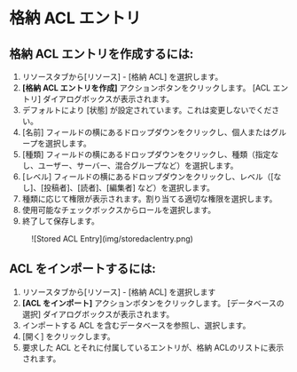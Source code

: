 # 格納 ACL エントリ

## 格納 ACL エントリを作成するには:  
1. リソースタブから[リソース] - [格納 ACL] を選択します。 
2. **[格納 ACL エントリを作成]** アクションボタンをクリックします。 [ACL エントリ] ダイアログボックスが表示されます。
3. デフォルトにより [状態] が設定されています。これは変更しないでください。
4. [名前] フィールドの横にあるドロップダウンをクリックし、個人またはグループを選択します。
5. [種類] フィールドの横にあるドロップダウンをクリックし、種類（指定なし、ユーザー、サーバー、混合グループなど）を選択します。
6. [レベル] フィールドの横にあるドロップダウンをクリックし、レベル（[なし]、[投稿者]、[読者]、[編集者] など）を選択します。 
7. 種類に応じて権限が表示されます。割り当てる適切な権限を選択します。
8. 使用可能なチェックボックスからロールを選択します。
9. 終了して保存します。 
<figure markdown="1">
  ![Stored ACL Entry](img/storedaclentry.png)
</figure>
  
## ACL をインポートするには:
1. リソースタブから[リソース] - [格納 ACL] を選択します
2. **[ACL をインポート]** アクションボタンをクリックします。  [データベースの選択] ダイアログボックスが表示されます。 
3. インポートする ACL を含むデータベースを参照し、選択します。
4. [開く] をクリックします。 
5. 要求した ACL とそれに付属しているエントリが、格納 ACLのリストに表示されます。
